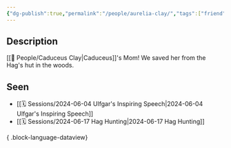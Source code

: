 ```yaml
---
{"dg-publish":true,"permalink":"/people/aurelia-clay/","tags":["friend"]}
---
```


## Description
[[🙋 People/Caduceus Clay\|Caduceus]]'s Mom! We saved her from the Hag's hut in the woods. 
## Seen
- [[🗓️ Sessions/2024-06-04 Ulfgar's Inspiring Speech\|2024-06-04 Ulfgar's Inspiring Speech]]
- [[🗓️ Sessions/2024-06-17 Hag Hunting\|2024-06-17 Hag Hunting]]

{ .block-language-dataview}
